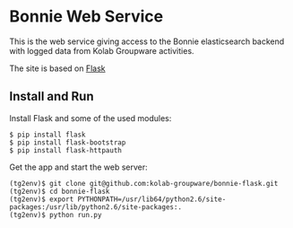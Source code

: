 Bonnie Web Service
==================

This is the web service giving access to the Bonnie elasticsearch
backend with logged data from Kolab Groupware activities.

The site is based on [Flask](http://http://flask.pocoo.org/)


Install and Run
---------------

Install Flask and some of the used modules:
```
$ pip install flask
$ pip install flask-bootstrap
$ pip install flask-httpauth
```

Get the app and start the web server:
```
(tg2env)$ git clone git@github.com:kolab-groupware/bonnie-flask.git
(tg2env)$ cd bonnie-flask
(tg2env)$ export PYTHONPATH=/usr/lib64/python2.6/site-packages:/usr/lib/python2.6/site-packages:.
(tg2env)$ python run.py
```
